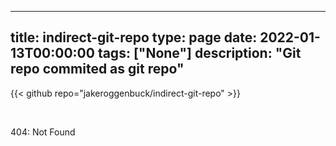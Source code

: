 
---
title: indirect-git-repo
type: page
date: 2022-01-13T00:00:00
tags: ["None"]
description: "Git repo commited as git repo"
---

{{< github repo="jakeroggenbuck/indirect-git-repo" >}}

<br>

404: Not Found